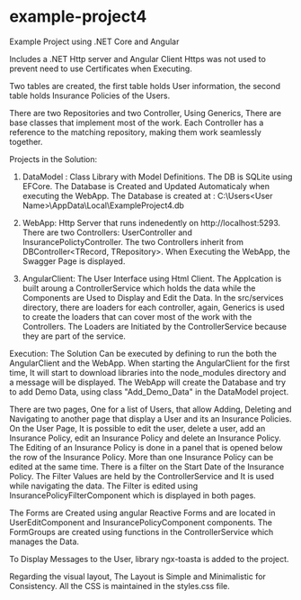 # example-project4
Example Project using .NET Core and Angular

Includes a .NET Http server and Angular Client
Https was not used to prevent need to use Certificates when Executing.

Two tables are created, 
the first table holds User information, 
the second table holds Insurance Policies of the Users.

There are two Repositories and two Controller, 
Using Generics, There are base classes that implement most of the work.
Each Controller has a reference to the matching repository, making them work seamlessly together.

Projects in the Solution:
1. DataModel : Class Library with Model Definitions.
The DB is SQLite using EFCore.
The Database is Created and Updated Automaticaly when executing the WebApp.
The Database is created at : C:\Users\<User Name>\AppData\Local\ExampleProject4.db 

2. WebApp: Http Server that runs indenedently on http://localhost:5293.
There are two Controllers: UserController and InsurancePolictyController.
The two Controllers inherit from DBController<TRecord, TRepository>.
When Executing the WebApp, the Swagger Page is displayed.

3. AngularClient: The User Interface using Html Client.
The Applcation is built aroung a ControllerService which holds the data 
   while the Components are Used to Display and Edit the Data.
In the src/services directory, there are loaders for each controller, again,
	Generics is used to create the loaders that can cover most of the work with the Controllers.
The Loaders are Initiated by the ControllerService because they are part of the service. 

Execution:
The Solution Can be executed by defining to run the both the AngularClient and the WebApp.
When starting the AngularClient for the first time, It will start to download libraries into
	the node_modules directory and a message will be displayed.
The WebApp will create the Database and try to add Demo Data, 
	using class "Add_Demo_Data" in the DataModel project.


There are two pages, One for a list of Users, that allow Adding, Deleting and Navigating 
   to another page that display a User and its an Insurance Policies.
On the User Page, It is possible to edit the user, delete a user, 
   add an Insurance Policy, edit an Insurance Policy and delete an Insurance Policy.
The Editing of an Insurance Policy is done in a panel that is opened below the row
   of the Insurance Policy. More than one Insurance Policy can be edited at the same time.
There is a filter on the Start Date of the Insurance Policy.
	The Filter Values are held by the ControllerService and It 
	is used while navigating the data. 
	The Filter is edited using InsurancePolicyFilterComponent which is displayed in both pages.  

The Forms are Created using angular Reactive Forms and are located in UserEditComponent
	and InsurancePolicyComponent components. The FormGroups are created 
	using functions in the ControllerService which manages the Data.

To Display Messages to the User, library ngx-toasta is added to the project.


Regarding the visual layout, The Layout is Simple and Minimalistic for Consistency.
All the CSS is maintained in the styles.css file.



